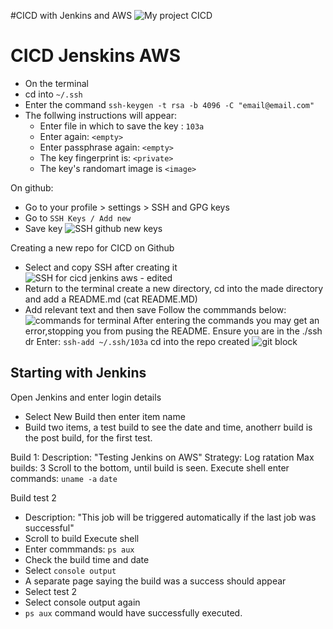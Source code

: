 #CICD with Jenkins and AWS
![My project CICD](https://user-images.githubusercontent.com/98215575/153620770-fe2eecfe-bc06-40f6-8b89-54b6885fa91a.png)

# CICD Jenskins AWS
- On the terminal
- cd into `~/.ssh`
- Enter the command `ssh-keygen -t rsa -b 4096 -C "email@email.com"`
- The follwing instructions will appear:
   - Enter file in which to save the key : `103a`
   - Enter again: `<empty>`
   - Enter passphrase again: `<empty>`
   - The key fingerprint is: `<private>`
   - The key's randomart image is `<image>`
   
On github:
- Go to your profile > settings > SSH and GPG keys
- Go to `SSH Keys / Add new`
- Save key 
![SSH github new keys](https://user-images.githubusercontent.com/98215575/153615499-8041b59d-ae31-4d0a-8f6d-3dfd38d1e782.png)

Creating a new repo for CICD on Github
- Select and copy SSH after creating it
![SSH for cicd jenkins aws - edited](https://user-images.githubusercontent.com/98215575/153615927-e67a8357-ee39-4963-92f7-ebc731e8e616.png)
- Return to the terminal create a new directory, cd into the made directory and add a README.md (cat README.MD)
- Add relevant text and then save
Follow the commmands below:
![commands for terminal](https://user-images.githubusercontent.com/98215575/153617093-9e0bd71c-1c1f-4cad-b577-08c3057c5604.png)
After entering the commands you may get an error,stopping you from pusing the README.
Ensure you are in the ./ssh dr
Enter: `ssh-add ~/.ssh/103a`
cd into the repo created
![git block](https://user-images.githubusercontent.com/98215575/153618194-2e656c35-9a27-4778-9409-ba507505fc68.png)

## Starting with Jenkins
Open Jenkins and enter login details
- Select New Build then enter item name
- Build two items, a test build to see the date and time, anotherr build is the post build, for the first test.

Build 1:
Description: "Testing Jenkins on AWS"
Strategy: Log ratation
Max builds: 3
Scroll to the bottom, until build is seen.
Execute shell
enter commands:
`uname -a`
`date`

Build test 2
- Description: "This job will be triggered automatically if the last job was successful"
- Scroll to build 
Execute shell
- Enter commmands: `ps aux`
- Check the build time and date
- Select `console output`
- A separate page saying the build was a success should appear
- Select test 2
- Select console output again
- `ps aux` command would have successfully executed.
